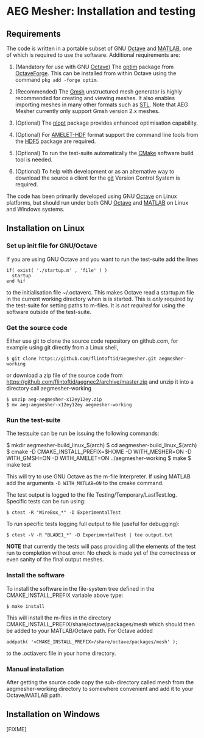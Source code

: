 
# AEG Mesher: Installation and testing

## Requirements

The code is written in a portable subset of GNU [Octave][] and [MATLAB][], one of which is required
to use the software. Additional requirements are:

1. (Mandatory for use with GNU [Octave][]) The [optim](http://octave.sourceforge.net/optim/index.html) package 
   from [OctaveForge][]. This can be installed from within Octave using the command `pkg add -forge optim`.

2. (Recommended) The [Gmsh][] unstructured mesh generator is highly recommended for creating and viewing meshes. 
   It also enables importing meshes in many other formats such as [STL](http://en.wikipedia.org/wiki/STL_%28file_format%29).
   Note that AEG Mesher currently only support Gmsh version 2.x meshes.

3. (Optional) The [nlopt][] package provides enhanced optimisation capability.

4. (Optional) For [AMELET-HDF][] format support the command line tools from the [HDF5][] package are required.

5. (Optional) To run the test-suite automatically the [CMake][] software build tool is needed.

6. (Optional) To help with development or as an alternative way to download the source a client for the [git][] Version 
   Control System is required.

The code has been primarily developed using GNU [Octave][] on Linux platforms, but should run under both GNU [Octave][] 
and [MATLAB][] on Linux and Windows systems.

## Installation on Linux

### Set up init file for GNU/Octave

If you are using GNU Octave and you want to run the test-suite add the lines

    if( exist( './startup.m' , 'file' ) )
      startup
    end %if

to the initialisation file ~/.octaverc. This makes Octave read a startup.m
file in the current working directory when is is started. This is *only* required
by the test-suite for setting paths to m-files. It is *not required* for using
the software outside of the test-suite.

### Get the source code

Either use git to clone the source code repository on github.com,
for example using git directly from a Linux shell,

    $ git clone https://github.com/flintoftid/aegmesher.git aegmesher-working

or download a zip file of the source code from
https://github.com/flintoftid/aegnec2/archive/master.zip
and unzip it into a directory call aegmesher-working

    $ unzip aeg-aegmesher-x12ey12ey.zip
    $ mv aeg-aegmesher-x12ey12ey aegmesher-working

### Run the test-suite

The testsuite can be run be issuing the following commands:

   $ mkdir aegmesher-build_linux_$(arch)
   $ cd aegmesher-build_linux_$(arch)
   $ cmake -D CMAKE_INSTALL_PREFIX=$HOME -D WITH_MESHER=ON -D WITH_GMSH=ON -D WITH_AMELET=ON ../aegmesher-working
   $ make
   $ make test
 
This will try to use GNU Octave as the m-file Interpreter. If using MATLAB add 
the arguments `-D WITH_MATLAB=ON` to the cmake command. 

The test output is logged to the file Testing/Temporary/LastTest.log.
Specific tests can be run using:

    $ ctest -R "WireBox_*" -D ExperimentalTest

To run specific tests logging full output to file (useful for debugging):

    $ ctest -V -R "BLADE1_*" -D ExperimentalTest | tee output.txt

**NOTE** that currently the tests will pass providing all the elements of the 
test run to completion without error. No check is made yet of the correctness 
or even sanity of the final output meshes.

### Install the software

To install the software in the file-system tree defined in the CMAKE_INSTALL_PREFIX
variable above type:

    $ make install

This will install the m-files in the directory CMAKE_INSTALL_PREFIX/share/octave/packages/mesh
which should then be added to your MATLAB/Octave path. For Octave added

    addpath( '<CMAKE_INSTALL_PREFIX>/share/octave/packages/mesh' );

to the .octiaverc file in your home directory.

### Manual installation

After getting the source code copy the sub-directory called mesh from the aegmesher-working 
directory to somewhere convenient and add it to your Octave/MATLAB path.

## Installation on Windows

[FIXME]



[Gmsh]: http://geuz.org/gmsh
[AMELET-HDF]: https://code.google.com/p/amelet-hdf
[Octave]: http://www.gnu.org/software/octave
[MATLAB]: http://www.mathworks.co.uk/products/matlab
[git]: https://git-scm.com
[OctaveForge]: http://octave.sourceforge.net
[HDF5]: http://www.hdfgroup.org/HDF5
[CMake]: http://www.cmake.org
[nlopt]: http://ab-initio.mit.edu/wiki/index.php/NLopt
